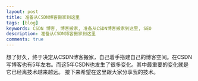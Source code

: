 ```yaml
---
layout: post
title: 准备从CSDN博客搬家到这里
tags: [blog]
keywords: CSDN 博客, 博客搬家, 准备从CSDN博客搬家到这里, SEO
description: 准备从CSDN博客搬家到这里
comments: true
---
```


想了好久，终于决定从CSDN博客搬家，自己着手搭建自己的博客空间。在CSDN写博客也有5年左右。而这5年CSDN也发生了很多变化。其中最重要的变化就是它已经离技术越来越远。
接下来希望在这里跟大家分享我的技术。
